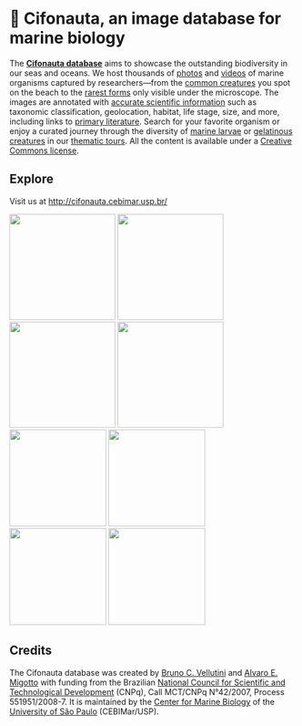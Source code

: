 # :ocean: Cifonauta, an image database for marine biology

The **[Cifonauta database](http://cifonauta.cebimar.usp.br/)** aims to showcase the outstanding biodiversity in our seas and oceans.
We host thousands of [photos](http://cifonauta.cebimar.usp.br/search/?datatype=photo) and [videos](http://cifonauta.cebimar.usp.br/search/?datatype=video) of marine organisms captured by researchers—from the [common creatures](http://cifonauta.cebimar.usp.br/media/9442/) you spot on the beach to the [rarest forms](http://cifonauta.cebimar.usp.br/media/9147/) only visible under the microscope.
The images are annotated with [accurate scientific information](http://cifonauta.cebimar.usp.br/tags/) such as taxonomic classification, geolocation, habitat, life stage, size, and more, including links to [primary literature](http://cifonauta.cebimar.usp.br/literature/).
Search for your favorite organism or enjoy a curated journey through the diversity of [marine larvae](http://cifonauta.cebimar.usp.br/tour/larvas-marinhas/) or [gelatinous creatures](http://cifonauta.cebimar.usp.br/tour/aguas-vivas-e-outras-criaturas-gelatinosas/) in our [thematic tours](http://cifonauta.cebimar.usp.br/tours/).
All the content is available under a [Creative Commons license](http://creativecommons.org/licenses/by-nc-sa/3.0/).

## Explore

Visit us at http://cifonauta.cebimar.usp.br/

<a href="http://cifonauta.cebimar.usp.br/media/6692/"><img src="http://cifonauta.cebimar.usp.br/site_media/aem_RBkyCp_cover.jpg" height="186px"></a>
<a href="http://cifonauta.cebimar.usp.br/media/3033/"><img src="http://cifonauta.cebimar.usp.br/site_media/aem_fXBYda_cover.jpg" height="186px"></a>
<a href="http://cifonauta.cebimar.usp.br/media/4924/"><img src="http://cifonauta.cebimar.usp.br/site_media/aem_TkKZgx_cover.jpg" height="186px"></a>
<a href="http://cifonauta.cebimar.usp.br/media/1882/"><img src="http://cifonauta.cebimar.usp.br/site_media/aem_r33pVK_cover.jpg" height="186px"></a>
<a href="http://cifonauta.cebimar.usp.br/media/9362/"><img src="http://cifonauta.cebimar.usp.br/site_media/aem_SO5w7N_cover.jpg" height="170px"></a>
<a href="http://cifonauta.cebimar.usp.br/media/9972/"><img src="http://cifonauta.cebimar.usp.br/site_media/aem_yUcBzx_cover.jpg" height="170px"></a>
<a href="http://cifonauta.cebimar.usp.br/media/2425/"><img src="http://cifonauta.cebimar.usp.br/site_media/aem_dIPsvR_cover.jpg" height="170px"></a>
<a href="http://cifonauta.cebimar.usp.br/media/5683/"><img src="http://cifonauta.cebimar.usp.br/site_media/aem_jYEPs1_cover.jpg" height="170px"></a>

## Credits

The Cifonauta database was created by [Bruno C. Vellutini](https://brunovellutini.com/) and [Alvaro E. Migotto](http://cebimar.usp.br/pt/quem-somos/equipe/academica) with funding from the Brazilian [National Council for Scientific and Technological Development](https://www.gov.br/cnpq/) (CNPq), Call MCT/CNPq N°42/2007, Process 551951/2008-7. It is maintained by the [Center for Marine Biology](http://cebimar.usp.br/) of the [University of São Paulo](http://www.usp.br/) (CEBIMar/USP).
